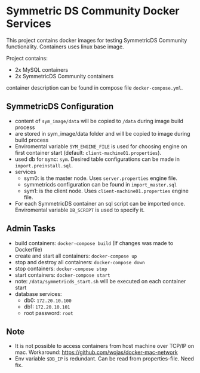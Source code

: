# Symmetric DS Community Docker Services
This project contains docker images for testing SymmetricDS Community functionality. Containers uses linux base image.

Project contains:
- 2x MySQL containers
- 2x SymmetricDS Community containers

container description can be found in compose file `docker-compose.yml`.

## SymmetricDS Configuration
- content of `sym_image/data` will be copied to `/data` during image build process
- are stored in sym_image/data folder and will be copied to image during build process
- Enviromental variable `SYM_ENGINE_FILE` is used for choosing engine on first container start (default: `client-machine01.properties`).
- used db for sync: `sym`. Desired table configurations can be made in `import.preinstall.sql`.
- services
    - sym0: is the master node. Uses `server.properties` engine file.
    - symmetricds configuration can be found in `import_master.sql`
    - sym1: is the client node. Uses `client-machine01.properties` engine file.
- For each SymmetricDS container an sql script can be imported once. Enviromental variable `DB_SCRIPT` is used to specify it.

## Admin Tasks
- build containers: `docker-compose build` (If changes was made to Dockerfile)
- create and start all containers: `docker-compose up`
- stop and destroy all containers: `docker-compose down`
- stop containers: `docker-compose stop`
- start containers: `docker-compose start`
- note: `/data/symmetricds_start.sh` will be executed on each container start
- database services:
    - db0: `172.20.10.100`
    - db1: `172.20.10.101`
    - root password: `root`

## Note
- It is not possible to access containers from host machine over TCP/IP on mac. Workaround: https://github.com/wojas/docker-mac-network
- Env variable `$DB_IP` is redundant. Can be read from properties-file. Need fix.
